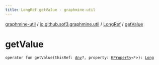 ```yaml
---
title: LongRef.getValue - graphmine-util
---
```


[graphmine-util](../../index.html) / [io.github.sof3.graphmine.util](../index.html) / [LongRef](index.html) / [getValue](./get-value.html)

# getValue

`operator fun getValue(thisRef: `[`Any`](https://kotlinlang.org/api/latest/jvm/stdlib/kotlin/-any/index.html)`?, property: `[`KProperty`](https://kotlinlang.org/api/latest/jvm/stdlib/kotlin.reflect/-k-property/index.html)`<*>): `[`Long`](https://kotlinlang.org/api/latest/jvm/stdlib/kotlin/-long/index.html)